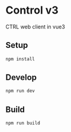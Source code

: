# Control v3

CTRL web client in vue3
## Setup

```sh
npm install
```

## Develop

```sh
npm run dev
```

## Build

```sh
npm run build
```

